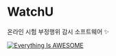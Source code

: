 # WatchU
온라인 시험 부정행위 감시 소프트웨어 ✨

[![Everything Is AWESOME](https://img.youtube.com/vi/StTqXEQ2l-Y/0.jpg)](https://www.youtube.com/watch?v=StTqXEQ2l-Y "Everything Is AWESOME")
